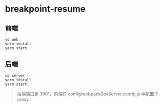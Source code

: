 # breakpoint-resume

## 前端

```
cd web
yarn install
yarn start
```

## 后端

```
cd server
yarn install
yarn start
```

> 后端端口是 3001，前端在 config/webpackDevServer.config.js 中配置了 proxy
